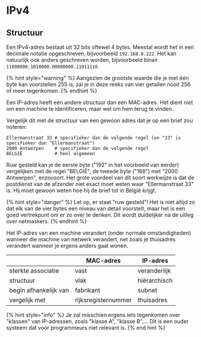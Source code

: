 # IPv4

## Structuur
Een IPv4-adres bestaat uit 32 bits oftewel 4 bytes.
Meestal wordt het in een decimale notatie opgeschreven, bijvoorbeeld `192.168.0.222`.
Het kan natuurlijk ook anders geschreven worden, bijvoorbeeld binair `11000000.1010000.00000000.11011110`.

{% hint style="warning" %}
Aangezien de grootste waarde die je met één byte kan voorstellen 255 is, zal je in deze reeks van vier getallen nooit 256 of meer tegenkomen.
{% endhint %}

Een IP-adres heeft een andere structuur dan een MAC-adres.
Het dient niet om een machine te identificeren, maar wel om hem terug te vinden.

Vergelijk dit met de structuur van een gewoon adres dat je op een brief zou noteren:

```text
Ellermanstraat 33 # specifieker dan de volgende regel (en "33" is specifieker dan "Ellermanstraat")
2000 Antwerpen    # specifieker dan de volgende regel
BELGIË            # heel algemeen
```

Ruw gesteld kan je de eerste byte ("192" in het voorbeeld van eerder) vergelijken met de regel "BELGIË", de tweede byte ("168") met "2000 Antwerpen", enzovoort. Het grote voordeel van dit soort werkwijze is dat de postdienst van de afzender niet exact moet weten waar "Ellermanstraat 33" is. Hij moet gewoon weten hoe hij de brief tot in België krijgt.

{% hint style="danger" %}
Let op, er staat "ruw gesteld"! Het is niet altijd zo dat elk van de vier bytes een niveau van detail voorstelt, maar het is een goed vertrekpunt om er zo over te denken. Dit wordt duidelijker na de uitleg over netmaskers.
{% endhint %}

Het IP-adres van een machine verandert (onder normale omstandigheden) wanneer die machine van netwerk verandert, net zoals je thuisadres verandert wanneer je ergens anders gaat wonen.

|                       | MAC-adres           | IP-adres      |
|-----------------------|---------------------|---------------|
| sterkte associatie    | vast                | veranderlijk  |
| structuur             | vlak                | hiërarchisch  |
| begin afhankelijk van | fabrikant           | subnet        |
| vergelijk met         | rijksregisternummer | thuisadres    |

{% hint style="info" %}
Je zal misschien ergens iets tegenkomen over "klassen" van IP-adressen, zoals "klasse A", "klasse B",...
Dit is een ouder systeem dat voor programmeurs niet relevant is.
{% end hint %}
